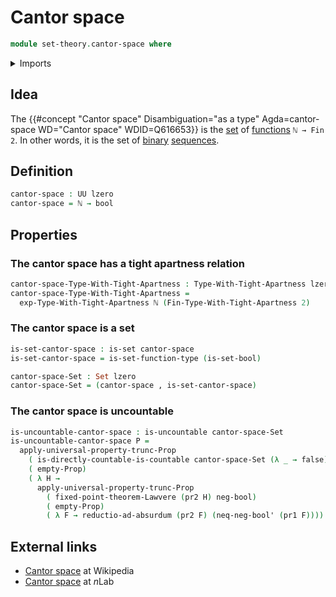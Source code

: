 # Cantor space

```agda
module set-theory.cantor-space where
```

<details><summary>Imports</summary>

```agda
open import elementary-number-theory.natural-numbers

open import foundation.dependent-pair-types
open import foundation.sets
open import foundation.lawveres-fixed-point-theorem
open import foundation.empty-types
open import foundation.booleans
open import foundation.negation
open import foundation.tight-apartness-relations
open import foundation.universe-levels
open import foundation.propositional-truncations
open import set-theory.uncountable-sets
open import set-theory.countable-sets

open import univalent-combinatorics.equality-standard-finite-types
open import univalent-combinatorics.standard-finite-types
```

</details>

## Idea

The
{{#concept "Cantor space" Disambiguation="as a type" Agda=cantor-space WD="Cantor space" WDID=Q616653}}
is the [set](foundation-core.sets.md) of
[functions](foundation-core.function-types.md) `ℕ → Fin 2`. In other words, it
is the set of [binary](foundation.booleans.md)
[sequences](foundation.sequences.md).

## Definition

```agda
cantor-space : UU lzero
cantor-space = ℕ → bool
```

## Properties

### The cantor space has a tight apartness relation

```agda
cantor-space-Type-With-Tight-Apartness : Type-With-Tight-Apartness lzero lzero
cantor-space-Type-With-Tight-Apartness =
  exp-Type-With-Tight-Apartness ℕ (Fin-Type-With-Tight-Apartness 2)
```

### The cantor space is a set

```agda
is-set-cantor-space : is-set cantor-space
is-set-cantor-space = is-set-function-type (is-set-bool)

cantor-space-Set : Set lzero
cantor-space-Set = (cantor-space , is-set-cantor-space)
```

### The cantor space is uncountable

```agda
is-uncountable-cantor-space : is-uncountable cantor-space-Set
is-uncountable-cantor-space P =
  apply-universal-property-trunc-Prop
    ( is-directly-countable-is-countable cantor-space-Set (λ _ → false) P)
    ( empty-Prop)
    ( λ H →
      apply-universal-property-trunc-Prop
        ( fixed-point-theorem-Lawvere (pr2 H) neg-bool)
        ( empty-Prop)
        ( λ F → reductio-ad-absurdum (pr2 F) (neq-neg-bool' (pr1 F))))
```

## External links

- [Cantor space](https://en.wikipedia.org/wiki/Cantor_space) at Wikipedia
- [Cantor space](https://ncatlab.org/nlab/show/Cantor+space) at $n$Lab
